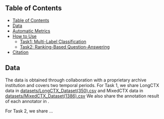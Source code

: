 ## Table of Contents <a name="table_of_contents"></a>

- [Table of Contents](#table_of_contents)
- [Data](#data)
- [Automatic Metrics](#metrics)
- [How to Use](#usage)
  - [Task1: Multi-Label Classification](#task_1)
  - [Task2: Ranking-Based Question-Answering](#autatic_metrics)
- [Citation](#citation)

## Data <a name="data"></a>
The data is obtained through collaboration with a proprietary archive institution and covers two temporal periods.
For Task 1, we share LongCTX data in [datasets/LongCTX_Dataset(350).csv](./datasets/LongCTX_Dataset(350).csv) and MixedCTX data in [datasets/MixedCTX_Dataset(1386).csv](./datasets/MixedCTX_Dataset(1386).csv)
We also share the annotation result of each annotator in .

For Task 2, we share ...

